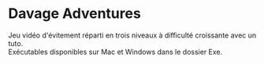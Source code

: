 # Davage Adventures

Jeu vidéo d'évitement réparti en trois niveaux à difficulté croissante avec un tuto.   
Exécutables disponibles sur Mac et Windows dans le dossier Exe.

